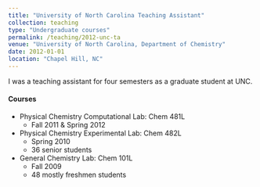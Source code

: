 ```yaml
---
title: "University of North Carolina Teaching Assistant"
collection: teaching
type: "Undergraduate courses"
permalink: /teaching/2012-unc-ta
venue: "University of North Carolina, Department of Chemistry"
date: 2012-01-01
location: "Chapel Hill, NC"
---
```


I was a teaching assistant for four semesters as a graduate student at UNC.

#### Courses
* Physical Chemistry Computational Lab:  Chem 481L
  * Fall 2011 & Spring 2012
* Physical Chemistry Experimental Lab: Chem 482L
  * Spring 2010
  * 36 senior students
* General Chemistry Lab: Chem 101L
  * Fall 2009
  * 48 mostly freshmen students
